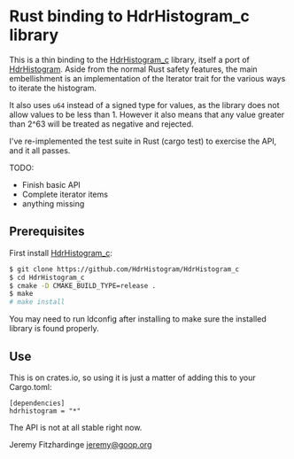 Rust binding to HdrHistogram_c library
======================================

This is a thin binding to the [HdrHistogram_c](https://github.com/HdrHistogram/HdrHistogram_c)
library, itself a port of [HdrHistogram](http://hdrhistogram.org/). Aside from the normal Rust
safety features, the main embellishment is an implementation of the Iterator trait for the various
ways to iterate the histogram.

It also uses `u64` instead of a signed type for values, as the library does not allow values to be
less than 1. However it also means that any value greater than 2^63 will be treated as negative and
rejected.

I've re-implemented the test suite in Rust (cargo test) to exercise the API, and it all passes.

TODO:
 * Finish basic API
 * Complete iterator items
 * anything missing

Prerequisites
-------------

First install [HdrHistogram_c](https://github.com/HdrHistogram/HdrHistogram_c):
```sh
$ git clone https://github.com/HdrHistogram/HdrHistogram_c
$ cd HdrHistogram_c
$ cmake -D CMAKE_BUILD_TYPE=release .
$ make
# make install
```

You may need to run ldconfig after installing to make sure the installed library is found properly.

Use
---

This is on crates.io, so using it is just a matter of adding this to your Cargo.toml:

```
[dependencies]
hdrhistogram = "*"
```

The API is not at all stable right now.

Jeremy Fitzhardinge <jeremy@goop.org>
